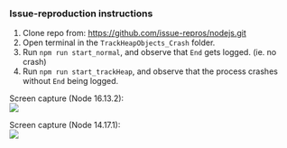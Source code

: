 ### Issue-reproduction instructions

1) Clone repo from: https://github.com/issue-repros/nodejs.git
2) Open terminal in the `TrackHeapObjects_Crash` folder.
3) Run `npm run start_normal`, and observe that `End` gets logged. (ie. no crash)
4) Run `npm run start_trackHeap`, and observe that the process crashes without `End` being logged.

Screen capture (Node 16.13.2):  
![](https://i.imgur.com/gLiTAPQ.gif)

Screen capture (Node 14.17.1):  
![](https://i.imgur.com/AMc2k7n.gif)